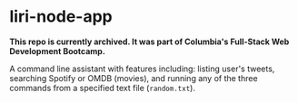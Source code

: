 # liri-node-app

**This repo is currently archived. It was part of Columbia's Full-Stack Web Development Bootcamp.**

A command line assistant with features including: listing user's tweets, searching Spotify or OMDB (movies), and running any of the three commands from a specified text file (`random.txt`).
